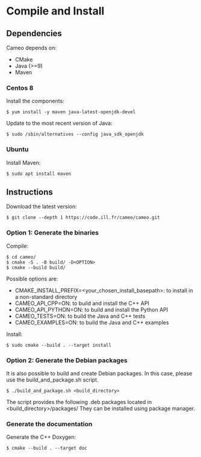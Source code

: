 # Compile and Install

## Dependencies

Cameo depends on:
 - CMake
 - Java (>=9)
 - Maven 
 
### Centos 8

Install the components:

```
$ yum install -y maven java-latest-openjdk-devel
```

Update to the most recent version of Java:

```
$ sudo /sbin/alternatives --config java_sdk_openjdk
```

### Ubuntu

Install Maven:

```
$ sudo apt install maven
```

## Instructions

Download the latest version:

```
$ git clone --depth 1 https://code.ill.fr/cameo/cameo.git
```

### Option 1: Generate the binaries

Compile:

```
$ cd cameo/
$ cmake -S . -B build/ -D<OPTION>
$ cmake --build build/
```

Possible options are:
 - CMAKE_INSTALL_PREFIX=<your_chosen_install_basepath>: to install in a non-standard directory
 - CAMEO_API_CPP=ON: to build and install the C++ API
 - CAMEO_API_PYTHON=ON: to build and install the Python API
 - CAMEO_TESTS=ON: to build the Java and C++ tests
 - CAMEO_EXAMPLES=ON: to build the Java and C++ examples
 
Install:

```
$ sudo cmake --build . --target install
```

### Option 2: Generate the Debian packages

It is also possible to build and create Debian packages. In this case, please use the build_and_package.sh script.

```
$ ./build_and_package.sh <build_directory>
```

The script provides the following .deb packages located in <build_directory>/packages/
They can be installed using package manager.

### Generate the documentation

Generate the C++ Doxygen:

```
$ cmake --build . --target doc
```
